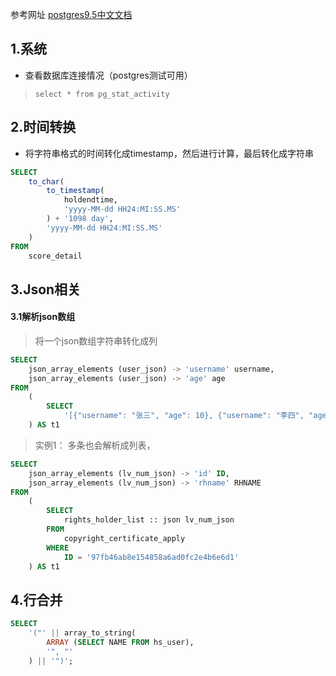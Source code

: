 参考网址
[postgres9.5中文文档](http://www.postgres.cn/docs/9.5/functions-json.html) 

## 1.系统
* 查看数据库连接情况（postgres测试可用）  
> `select * from pg_stat_activity`

## 2.时间转换
* 将字符串格式的时间转化成timestamp，然后进行计算，最后转化成字符串

```sql
SELECT
	to_char(
		to_timestamp(
			holdendtime,
			'yyyy-MM-dd HH24:MI:SS.MS'
		) + '1098 day',
		'yyyy-MM-dd HH24:MI:SS.MS'
	) 
FROM
	score_detail   

```

## 3.Json相关
#### 3.1解析json数组
> 将一个json数组字符串转化成列
```sql
SELECT
	json_array_elements (user_json) -> 'username' username,
	json_array_elements (user_json) -> 'age' age
FROM
	(
		SELECT
			'[{"username": "张三", "age": 10}, {"username": "李四", "age": 20}]' :: json user_json
	) AS t1
```

> 实例1：
多条也会解析成列表，
```sql
SELECT
	json_array_elements (lv_num_json) -> 'id' ID,
	json_array_elements (lv_num_json) -> 'rhname' RHNAME
FROM
	(
		SELECT
			rights_holder_list :: json lv_num_json
		FROM
			copyright_certificate_apply
		WHERE
			ID = '97fb46ab8e154858a6ad0fc2e4b6e6d1'
	) AS t1
```
## 4.行合并
```sql
SELECT
    '("' || array_to_string(
        ARRAY (SELECT NAME FROM hs_user),
        '", "'
    ) || '")';
```